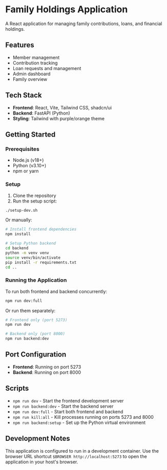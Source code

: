 # Family Holdings Application

A React application for managing family contributions, loans, and financial holdings.

## Features

- Member management
- Contribution tracking
- Loan requests and management
- Admin dashboard
- Family overview

## Tech Stack

- **Frontend**: React, Vite, Tailwind CSS, shadcn/ui
- **Backend**: FastAPI (Python)
- **Styling**: Tailwind with purple/orange theme

## Getting Started

### Prerequisites

- Node.js (v18+)
- Python (v3.10+)
- npm or yarn

### Setup

1. Clone the repository
2. Run the setup script:

```bash
./setup-dev.sh
```

Or manually:

```bash
# Install frontend dependencies
npm install

# Setup Python backend
cd backend
python -m venv venv
source venv/bin/activate
pip install -r requirements.txt
cd ..
```

### Running the Application

To run both frontend and backend concurrently:

```bash
npm run dev:full
```

Or run them separately:

```bash
# Frontend only (port 5273)
npm run dev

# Backend only (port 8000)
npm run backend:dev
```

## Port Configuration

- **Frontend**: Running on port 5273
- **Backend**: Running on port 8000

## Scripts

- `npm run dev` - Start the frontend development server
- `npm run backend:dev` - Start the backend server
- `npm run dev:full` - Start both frontend and backend
- `npm run kill:all` - Kill processes running on ports 5273 and 8000
- `npm run backend:setup` - Set up the Python virtual environment

## Development Notes

This application is configured to run in a development container. Use the browser URL shortcut `$BROWSER http://localhost:5273` to open the application in your host's browser.
